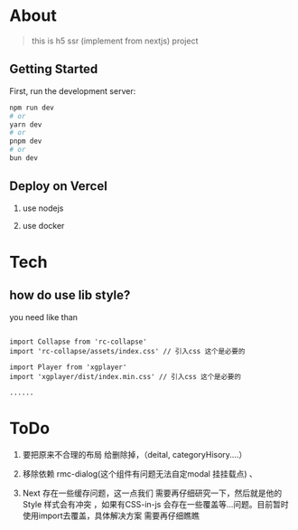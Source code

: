 # About
>
> this  is h5 ssr (implement from nextjs) project

## Getting Started

First, run the development server:

```bash
npm run dev
# or
yarn dev
# or
pnpm dev
# or
bun dev
```

## Deploy on Vercel

1. use nodejs

2. use docker

# Tech

## how do use lib style?

  you need like than

```tsx

import Collapse from 'rc-collapse'
import 'rc-collapse/assets/index.css' // 引入css 这个是必要的

import Player from 'xgplayer'
import 'xgplayer/dist/index.min.css' // 引入css 这个是必要的

......
```

# ToDo

1. 要把原来不合理的布局 给删除掉，（deital, categoryHisory....）

2. 移除依赖 rmc-dialog(这个组件有问题无法自定modal 挂挂载点) 、

3. Next 存在一些缓存问题，这一点我们 需要再仔细研究一下，然后就是他的Style 样式会有冲突 ，如果有CSS-in-js 会存在一些覆盖等...问题。目前暂时使用import去覆盖，具体解决方案 需要再仔细瞧瞧
